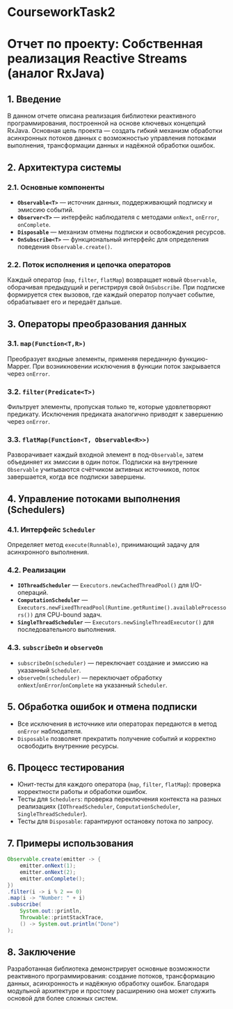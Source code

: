 # CourseworkTask2
# Отчет по проекту: Собственная реализация Reactive Streams (аналог RxJava)

## 1. Введение

В данном отчете описана реализация библиотеки реактивного программирования, построенной на основе ключевых концепций RxJava. Основная цель проекта — создать гибкий механизм обработки асинхронных потоков данных с возможностью управления потоками выполнения, трансформации данных и надёжной обработки ошибок.

## 2. Архитектура системы

### 2.1. Основные компоненты

- **`Observable<T>`** — источник данных, поддерживающий подписку и эмиссию событий.  
- **`Observer<T>`** — интерфейс наблюдателя с методами `onNext`, `onError`, `onComplete`.  
- **`Disposable`** — механизм отмены подписки и освобождения ресурсов.  
- **`OnSubscribe<T>`** — функциональный интерфейс для определения поведения `Observable.create()`.

### 2.2. Поток исполнения и цепочка операторов

Каждый оператор (`map`, `filter`, `flatMap`) возвращает новый `Observable`, оборачивая предыдущий и регистрируя свой `OnSubscribe`. При подписке формируется стек вызовов, где каждый оператор получает событие, обрабатывает его и передаёт дальше.

## 3. Операторы преобразования данных

### 3.1. `map(Function<T,R>)`

Преобразует входные элементы, применяя переданную функцию-Mapper. При возникновении исключения в функции поток закрывается через `onError`.

### 3.2. `filter(Predicate<T>)`

Фильтрует элементы, пропуская только те, которые удовлетворяют предикату. Исключения предиката аналогично приводят к завершению через `onError`.

### 3.3. `flatMap(Function<T, Observable<R>>)` 

Разворачивает каждый входной элемент в под-`Observable`, затем объединяет их эмиссии в один поток. Подписки на внутренние `Observable` учитываются счётчиком активных источников, поток завершается, когда все подписки завершены.

## 4. Управление потоками выполнения (Schedulers)

### 4.1. Интерфейс `Scheduler`

Определяет метод `execute(Runnable)`, принимающий задачу для асинхронного выполнения.

### 4.2. Реализации

- **`IOThreadScheduler`** — `Executors.newCachedThreadPool()` для I/O-операций.  
- **`ComputationScheduler`** — `Executors.newFixedThreadPool(Runtime.getRuntime().availableProcessors())` для CPU-bound задач.  
- **`SingleThreadScheduler`** — `Executors.newSingleThreadExecutor()` для последовательного выполнения.

### 4.3. `subscribeOn` и `observeOn`

- `subscribeOn(scheduler)` — переключает создание и эмиссию на указанный `Scheduler`.  
- `observeOn(scheduler)` — переключает обработку `onNext`/`onError`/`onComplete` на указанный `Scheduler`.  

## 5. Обработка ошибок и отмена подписки

- Все исключения в источнике или операторах передаются в метод `onError` наблюдателя.  
- `Disposable` позволяет прекратить получение событий и корректно освободить внутренние ресурсы.

## 6. Процесс тестирования

- Юнит-тесты для каждого оператора (`map`, `filter`, `flatMap`): проверка корректности работы и обработки ошибок.  
- Тесты для `Schedulers`: проверка переключения контекста на разных реализациях (`IOThreadScheduler`, `ComputationScheduler`, `SingleThreadScheduler`).  
- Тесты для `Disposable`: гарантируют остановку потока по запросу.

## 7. Примеры использования

```java
Observable.create(emitter -> {
    emitter.onNext(1);
    emitter.onNext(2);
    emitter.onComplete();
})
.filter(i -> i % 2 == 0)
.map(i -> "Number: " + i)
.subscribe(
    System.out::println,
    Throwable::printStackTrace,
    () -> System.out.println("Done")
);
```
## 8. Заключение 

Разработанная библиотека демонстрирует основные возможности реактивного программирования: создание потоков, трансформацию данных, асинхронность и надёжную обработку ошибок. Благодаря модульной архитектуре и простому расширению она может служить основой для более сложных систем.
